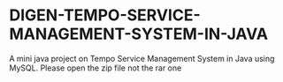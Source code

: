 # DIGEN-TEMPO-SERVICE-MANAGEMENT-SYSTEM-IN-JAVA
A mini java project on Tempo Service Management System in Java using MySQL.
Please open the zip file not the rar one
